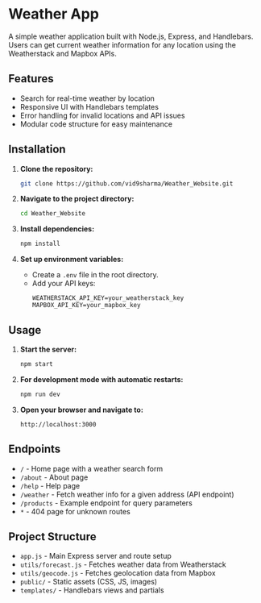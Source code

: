 # Weather App

A simple weather application built with Node.js, Express, and Handlebars. Users can get current weather information for any location using the Weatherstack and Mapbox APIs.

## Features

- Search for real-time weather by location
- Responsive UI with Handlebars templates
- Error handling for invalid locations and API issues
- Modular code structure for easy maintenance

## Installation

1. **Clone the repository:**
   ```sh
   git clone https://github.com/vid9sharma/Weather_Website.git
   ```

2. **Navigate to the project directory:**
   ```sh
   cd Weather_Website
   ```

3. **Install dependencies:**
   ```sh
   npm install
   ```

4. **Set up environment variables:**
   - Create a `.env` file in the root directory.
   - Add your API keys:
     ```
     WEATHERSTACK_API_KEY=your_weatherstack_key
     MAPBOX_API_KEY=your_mapbox_key
     ```

## Usage

1. **Start the server:**
   ```sh
   npm start
   ```

2. **For development mode with automatic restarts:**
   ```sh
   npm run dev
   ```

3. **Open your browser and navigate to:**
   ```
   http://localhost:3000
   ```

## Endpoints

- `/` - Home page with a weather search form
- `/about` - About page
- `/help` - Help page
- `/weather` - Fetch weather info for a given address (API endpoint)
- `/products` - Example endpoint for query parameters
- `*` - 404 page for unknown routes

## Project Structure

- `app.js` - Main Express server and route setup
- `utils/forecast.js` - Fetches weather data from Weatherstack
- `utils/geocode.js` - Fetches geolocation data from Mapbox
- `public/` - Static assets (CSS, JS, images)
- `templates/` - Handlebars views and partials
